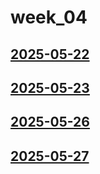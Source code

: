 # week_04 <!-- markmap: foldAll -->
## [2025-05-22](2025-05-22/2025-05-22.html)
## [2025-05-23](2025-05-23/2025-05-23.html)
## [2025-05-26](2025-05-26/2025-05-26.html)
## [2025-05-27](2025-05-27/2025-05-27.html)
